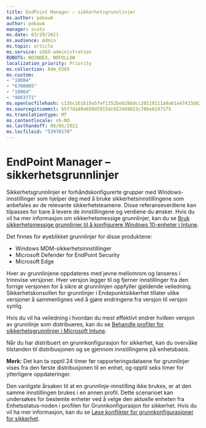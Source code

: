 ```yaml
---
title: EndPoint Manager – sikkerhetsgrunnlinjer
ms.author: pebaum
author: pebaum
manager: scotv
ms.date: 03/29/2021
ms.audience: Admin
ms.topic: article
ms.service: o365-administration
ROBOTS: NOINDEX, NOFOLLOW
localization_priority: Priority
ms.collection: Adm_O365
ms.custom:
- "10084"
- "6700005"
- "10064"
- "9003771"
ms.openlocfilehash: c13bc161b19a5fef1352beb28bdcc20110111a9a61a47433d82e1e69aff7f88d
ms.sourcegitcommit: b5f7da89a650d2915dc652449623c78be6247175
ms.translationtype: MT
ms.contentlocale: nb-NO
ms.lasthandoff: 08/05/2021
ms.locfileid: "53978170"
---
```

# <a name="endpoint-manager---security-baselines"></a>EndPoint Manager – sikkerhetsgrunnlinjer

Sikkerhetsgrunnlinjer er forhåndskonfigurerte grupper med Windows-innstillinger som hjelper deg med å bruke sikkerhetsinnstillingene som anbefales av de relevante sikkerhetsteamene. Disse referanseverdiene kan tilpasses for bare å levere de innstillingene og verdiene du ønsker. Hvis du vil ha mer informasjon om sikkerhetsmessige grunnlinjer, kan du se [Bruk sikkerhetsmessige grunnlinjer til å konfigurere Windows 10-enheter i Intune](https://docs.microsoft.com/mem/intune/protect/security-baselines).

Det finnes for øyeblikket grunnlinjer for disse produktene:

- Windows MDM-sikkerhetsinnstillinger
- Microsoft Defender for EndPoint Security
- Microsoft Edge

Hver av grunnlinjene oppdateres med jevne mellomrom og lanseres i trinnvise versjoner. Hver versjon legger til og fjerner innstillinger fra den forrige versjonen for å sikre at grunnlinjen oppfyller gjeldende veiledning. Sikkerhetskonsollen for grunnlinjer i Endepunktsikkerhet tillater ulike versjoner å sammenlignes ved å gjøre endringene fra versjon til versjon synlig.

Hvis du vil ha veiledning i hvordan du mest effektivt endrer hvilken versjon av grunnlinje som distribueres, kan du se [Behandle profiler for sikkerhetsgrunnlinjer i Microsoft Intune](https://docs.microsoft.com/mem/intune/protect/security-baselines-configure).

Når du har distribuert en grunnkonfigurasjon for sikkerhet, kan du overvåke tilstanden til distribusjonen og se gjennom innstillingene på enhetsbasis.

**Merk:** Det kan ta opptil 24 timer før rapporteringsdataene for grunnlinjer vises fra den første distribusjonen til en enhet, og opptil seks timer for ytterligere oppdateringer. 

Den vanligste årsaken til at en grunnlinje-innstilling ikke brukes, er at den samme innstillingen brukes i en annen profil. Dette scenarioet kan undersøkes for bestemte enheter ved å velge den aktuelle enheten fra Enhetsstatus-noden i profilen for Grunnkonfigurasjon for sikkerhet. Hvis du vil ha mer informasjon, kan du se [Løse konflikter for grunnkonfigurasjoner for sikkerhet](https://docs.microsoft.com/mem/intune/protect/security-baselines-monitor#resolve-conflicts-for-security-baselines).